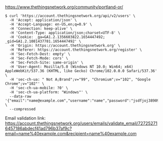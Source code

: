 https://www.thethingsnetwork.org/community/portland-or/

```console
$ curl 'https://account.thethingsnetwork.org/api/v2/users' \
  -H 'Accept: application/json' \
  -H 'Accept-Language: en-US,en;q=0.9' \
  -H 'Connection: keep-alive' \
  -H 'Content-Type: application/json;charset=UTF-8' \
  -H 'Cookie: _ga=GA1.2.1356603822.1654447492; _gid=GA1.2.1081437781.1654447492' \
  -H 'Origin: https://account.thethingsnetwork.org' \
  -H 'Referer: https://account.thethingsnetwork.org/register' \
  -H 'Sec-Fetch-Dest: empty' \
  -H 'Sec-Fetch-Mode: cors' \
  -H 'Sec-Fetch-Site: same-origin' \
  -H 'User-Agent: Mozilla/5.0 (Windows NT 10.0; Win64; x64) AppleWebKit/537.36 (KHTML, like Gecko) Chrome/102.0.0.0 Safari/537.36' \
  -H 'sec-ch-ua: " Not A;Brand";v="99", "Chromium";v="102", "Google Chrome";v="102"' \
  -H 'sec-ch-ua-mobile: ?0' \
  -H 'sec-ch-ua-platform: "Windows"' \
  --data-raw '{"email":"name@example.com","username":"name","password":"jsdfjoj38909e3j1"}' \
  --compressed
```

Email validation link: https://account.thethingsnetwork.org/users/emails/validate_email/727252716457186abdecf41ad796b37af9c?email=name%40example.com&recipient=name%40example.com